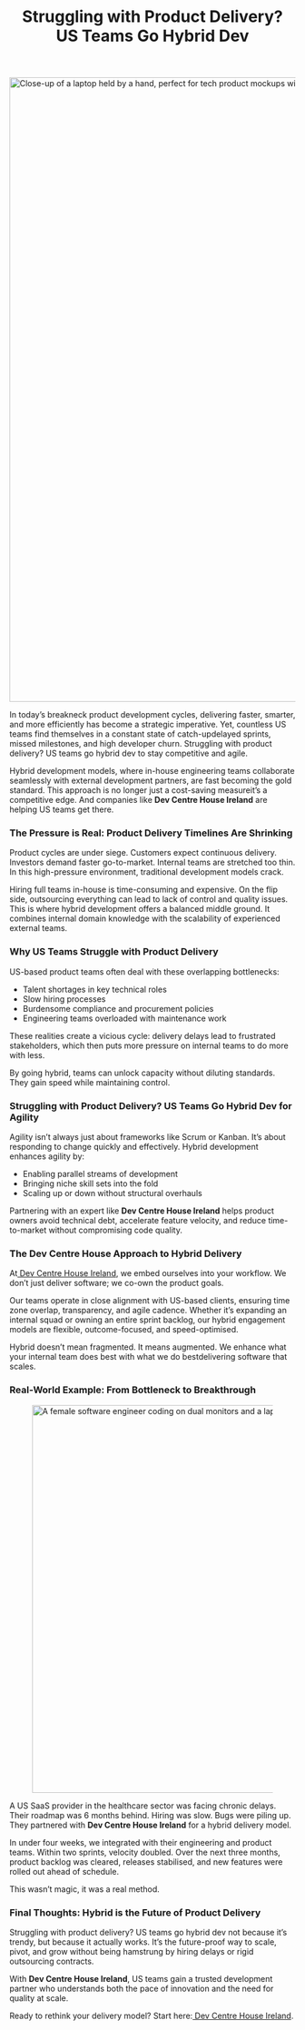 
<div class="inside-article">
<header aria-label="Content" class="entry-header">
<h1 class="entry-title" itemprop="headline">Struggling with Product Delivery? US Teams Go Hybrid Dev</h1> 
</header>
<div class="featured-image cv-col-12 post-image">
<img alt="Close-up of a laptop held by a hand, perfect for tech product mockups with blue background." class="size-full cv-col-12 wp-post-image" decoding="async" fetchpriority="high" height="1100" itemprop="image" sizes="(max-width: 1600px) 100vw, 1600px" src="https://www.devcentrehouse.eu/blogs/wp-content/uploads/2025/06/6612383.jpeg" srcset="https://www.devcentrehouse.eu/blogs/wp-content/uploads/2025/06/6612383.jpeg 1600w, https://www.devcentrehouse.eu/blogs/wp-content/uploads/2025/06/6612383-300x206.jpeg 300w, https://www.devcentrehouse.eu/blogs/wp-content/uploads/2025/06/6612383-1024x704.jpeg 1024w, https://www.devcentrehouse.eu/blogs/wp-content/uploads/2025/06/6612383-768x528.jpeg 768w, https://www.devcentrehouse.eu/blogs/wp-content/uploads/2025/06/6612383-1536x1056.jpeg 1536w" style="aspect-ratio:0;" width="1600"/> </div>
<div class="entry-content" itemprop="text">
<p></p>
<p>In today’s breakneck product development cycles, delivering faster, smarter, and more efficiently has become a strategic imperative. Yet, countless US teams find themselves in a constant state of catch-updelayed sprints, missed milestones, and high developer churn. Struggling with product delivery? US teams go hybrid dev to stay competitive and agile.</p>
<p>Hybrid development models, where in-house engineering teams collaborate seamlessly with external development partners, are fast becoming the gold standard. This approach is no longer just a cost-saving measureit’s a competitive edge. And companies like <strong>Dev Centre House Ireland</strong> are helping US teams get there.</p>
<h3 class="wp-block-heading"><strong>The Pressure is Real: Product Delivery Timelines Are Shrinking</strong></h3>
<p>Product cycles are under siege. Customers expect continuous delivery. Investors demand faster go-to-market. Internal teams are stretched too thin. In this high-pressure environment, traditional development models crack.</p>
<p>Hiring full teams in-house is time-consuming and expensive. On the flip side, outsourcing everything can lead to lack of control and quality issues. This is where hybrid development offers a balanced middle ground. It combines internal domain knowledge with the scalability of experienced external teams.</p>
<h3 class="wp-block-heading"><strong>Why US Teams Struggle with Product Delivery</strong></h3>
<p>US-based product teams often deal with these overlapping bottlenecks:</p>
<ul class="wp-block-list">
<li>Talent shortages in key technical roles</li>
<li>Slow hiring processes</li>
<li>Burdensome compliance and procurement policies</li>
<li>Engineering teams overloaded with maintenance work</li>
</ul>
<p>These realities create a vicious cycle: delivery delays lead to frustrated stakeholders, which then puts more pressure on internal teams to do more with less.</p>
<p>By going hybrid, teams can unlock capacity without diluting standards. They gain speed while maintaining control.</p>
<h3 class="wp-block-heading"><strong>Struggling with Product Delivery? US Teams Go Hybrid Dev for Agility</strong></h3>
<p>Agility isn’t always just about frameworks like Scrum or Kanban. It’s about responding to change quickly and effectively. Hybrid development enhances agility by:</p>
<ul class="wp-block-list">
<li>Enabling parallel streams of development</li>
<li>Bringing niche skill sets into the fold</li>
<li>Scaling up or down without structural overhauls</li>
</ul>
<p>Partnering with an expert like <strong>Dev Centre House Ireland</strong> helps product owners avoid technical debt, accelerate feature velocity, and reduce time-to-market without compromising code quality.</p>
<h3 class="wp-block-heading"><strong>The Dev Centre House Approach to Hybrid Delivery</strong></h3>
<p>At<a href="https://www.devcentrehouse.eu/en/services"> Dev Centre House Ireland</a>, we embed ourselves into your workflow. We don’t just deliver software; we co-own the product goals.</p>
<p>Our teams operate in close alignment with US-based clients, ensuring time zone overlap, transparency, and agile cadence. Whether it’s expanding an internal squad or owning an entire sprint backlog, our hybrid engagement models are flexible, outcome-focused, and speed-optimised.</p>
<p>Hybrid doesn’t mean fragmented. It means augmented. We enhance what your internal team does best with what we do bestdelivering software that scales.</p>
<h3 class="wp-block-heading"><strong>Real-World Example: From Bottleneck to Breakthrough</strong></h3>
<figure class="wp-block-image size-large"><img alt="A female software engineer coding on dual monitors and a laptop in an office setting." class="wp-image-1993" decoding="async" height="683" sizes="(max-width: 1024px) 100vw, 1024px" src="https://www.devcentrehouse.eu/blogs/wp-content/uploads/2025/06/3861972-1024x683.jpeg" srcset="https://www.devcentrehouse.eu/blogs/wp-content/uploads/2025/06/3861972-1024x683.jpeg 1024w, https://www.devcentrehouse.eu/blogs/wp-content/uploads/2025/06/3861972-300x200.jpeg 300w, https://www.devcentrehouse.eu/blogs/wp-content/uploads/2025/06/3861972-768x512.jpeg 768w, https://www.devcentrehouse.eu/blogs/wp-content/uploads/2025/06/3861972-1536x1024.jpeg 1536w, https://www.devcentrehouse.eu/blogs/wp-content/uploads/2025/06/3861972.jpeg 1600w" width="1024"/></figure>
<p>A US SaaS provider in the healthcare sector was facing chronic delays. Their roadmap was 6 months behind. Hiring was slow. Bugs were piling up. They partnered with <strong>Dev Centre House Ireland</strong> for a hybrid delivery model.</p>
<p>In under four weeks, we integrated with their engineering and product teams. Within two sprints, velocity doubled. Over the next three months, product backlog was cleared, releases stabilised, and new features were rolled out ahead of schedule.</p>
<p>This wasn’t magic, it was a real method.</p>
<h3 class="wp-block-heading"><strong>Final Thoughts: Hybrid is the Future of Product Delivery</strong></h3>
<p>Struggling with product delivery? US teams go hybrid dev not because it’s trendy, but because it actually works. It’s the future-proof way to scale, pivot, and grow without being hamstrung by hiring delays or rigid outsourcing contracts.</p>
<p>With <strong>Dev Centre House Ireland</strong>, US teams gain a trusted development partner who understands both the pace of innovation and the need for quality at scale.</p>
<p>Ready to rethink your delivery model? Start here:<a href="https://www.devcentrehouse.eu/en/"> Dev Centre House Ireland</a>.</p>
<!--— Calendly inline widget begin ---->


<!--— Calendly inline widget end ---->
<p></p>
</div> <footer aria-label="Entry meta" class="entry-meta">
</footer>
</div>
